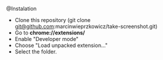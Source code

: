 @Instalation
- Clone this repository (git clone git@github.com:marcinwieprzkowicz/take-screenshot.git)
- Go to **chrome://extensions/**
- Enable "Developer mode"
- Choose "Load unpacked extension..."
- Select the folder.
